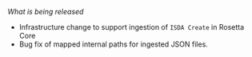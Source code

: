 _What is being released_

- Infrastructure change to support ingestion of `ISDA Create` in Rosetta Core
- Bug fix of mapped internal paths for ingested JSON files.

